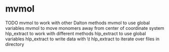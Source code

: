 # mvmol

TODO
mvmol to work with other Dalton methods
mvmol to use global variables
mvmol to move monomers away from center of coordinate system
hlp_extract to work with different methods
hlp_extract to use global variables
hlp_extract to write data with \t
hlp_extract to iterate over files in directory